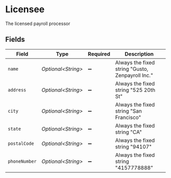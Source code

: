 # Licensee

The licensed payroll processor


## Fields

| Field                                            | Type                                             | Required                                         | Description                                      |
| ------------------------------------------------ | ------------------------------------------------ | ------------------------------------------------ | ------------------------------------------------ |
| `name`                                           | *Optional\<String>*                              | :heavy_minus_sign:                               | Always the fixed string "Gusto, Zenpayroll Inc." |
| `address`                                        | *Optional\<String>*                              | :heavy_minus_sign:                               | Always the fixed string "525 20th St"            |
| `city`                                           | *Optional\<String>*                              | :heavy_minus_sign:                               | Always the fixed string "San Francisco"          |
| `state`                                          | *Optional\<String>*                              | :heavy_minus_sign:                               | Always the fixed string "CA"                     |
| `postalCode`                                     | *Optional\<String>*                              | :heavy_minus_sign:                               | Always the fixed string "94107"                  |
| `phoneNumber`                                    | *Optional\<String>*                              | :heavy_minus_sign:                               | Always the fixed string "4157778888"             |